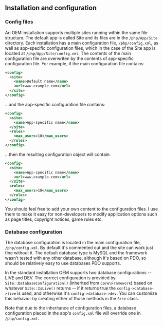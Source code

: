 ## Installation and configuration

### <a name="config-files">Config files</a>

An OEM installation supports multiple sites running within the same file structure. The default app is called Site and its files are in the `/php/App/Site` directory. Each installation has a main configuration file, `/php/config.xml`, as well as app-specific configuration files, which in the case of the Site app is located at `/php/App/Site/config.xml`. The contents of the main configuration file are overwriten by the contents of app-specific configuration file. For example, if the main configuration file contains:

```xml
<config>
  <site>
	<name>Default name</name>
	<url>www.example.com</url>
  </site>
</config>
```

...and the app-specific configuration file contains:

```xml
<config>
  <site>
	<name>App-specific name</name>
  </site>
  <rules>
	<max_users>10</max_users>
  </rules>
</config>
```

...then the resulting configuration object will contain:

```xml
<config>
  <site>
	<name>App-specific name</name>
	<url>www.example.com</url>
  </site>
  <rules>
	<max_users>10</max_users>
  </rules>
</config>
```

You should feel free to add your own content to the configuration files. I use them to make it easy for non-developers to modify application options such as page titles, copyright notices, game rules etc.

### <a name="database">Database configuration</a>

The database configuration is located in the main configuration file, `/php/config.xml`. By default it's commented out and the site can work just fine without it. The default database type is MySQL and the framework wasn't tested with any other database, although it's based on PDO, so should be relatively easy to use databases PDO supports.

In the standard installation OEM supports two database configurations -- LIVE and DEV. The correct configuration is provided by `Site::DatabaseConfiguration()` (inherited from `Core\Framework`) based on whatever `Site::IsLive()` returns -- if it returns true the `config->database->live` is used, and otherwise it's `config->database->dev`. You can customize this behavior by creating either of those methods in the `Site` class.

Note that due to the inheritance of configuration files, a database configuration placed in the app's `config.xml` file will override one in `/php/config.xml`.